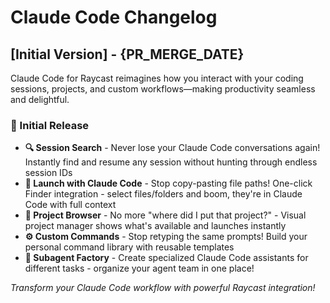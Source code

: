 # Claude Code Changelog

## [Initial Version] - {PR_MERGE_DATE}

Claude Code for Raycast reimagines how you interact with your coding sessions, projects, and custom workflows—making productivity seamless and delightful.

### 🎉 Initial Release
- **🔍 Session Search** - Never lose your Claude Code conversations again! Instantly find and resume any session without hunting through endless session IDs
- **🚀 Launch with Claude Code** - Stop copy-pasting file paths! One-click Finder integration - select files/folders and boom, they're in Claude Code with full context
- **📁 Project Browser** - No more "where did I put that project?" - Visual project manager shows what's available and launches instantly
- **⚙️ Custom Commands** - Stop retyping the same prompts! Build your personal command library with reusable templates
- **🤖 Subagent Factory** - Create specialized Claude Code assistants for different tasks - organize your agent team in one place!

*Transform your Claude Code workflow with powerful Raycast integration!*